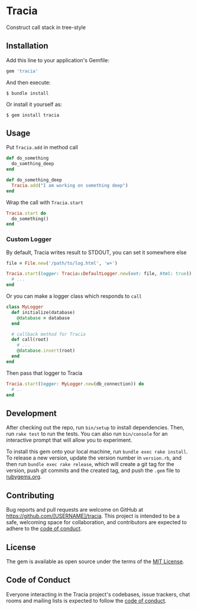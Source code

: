 # Tracia

Construct call stack in tree-style

## Installation

Add this line to your application's Gemfile:

```ruby
gem 'tracia'
```

And then execute:

    $ bundle install

Or install it yourself as:

    $ gem install tracia

## Usage

Put `Tracia.add` in method call

```ruby
def do_something
  do_somthing_deep
end

def do_something_deep
  Tracia.add("I am working on something deep")
end
```

Wrap the call with `Tracia.start`

```ruby
Tracia.start do
  do_something()
end
```

### Custom Logger

By default, Tracia writes result to STDOUT, you can set it somewhere else

```ruby
file = File.new('/path/to/log.html', 'w+')

Tracia.start(logger: Tracia::DefaultLogger.new(out: file, html: true)) do
  # ...
end
```

Or you can make a logger class which responds to `call`

```ruby
class MyLogger
  def initialize(database)
    @database = database
  end

  # callback method for Tracia
  def call(root)
    # ...
    @database.insert(root)
  end
end
```

Then pass that logger to Tracia

```ruby
Tracia.start(logger: MyLogger.new(db_connection)) do
  # ..
end
```

## Development

After checking out the repo, run `bin/setup` to install dependencies. Then, run `rake test` to run the tests. You can also run `bin/console` for an interactive prompt that will allow you to experiment.

To install this gem onto your local machine, run `bundle exec rake install`. To release a new version, update the version number in `version.rb`, and then run `bundle exec rake release`, which will create a git tag for the version, push git commits and the created tag, and push the `.gem` file to [rubygems.org](https://rubygems.org).

## Contributing

Bug reports and pull requests are welcome on GitHub at https://github.com/[USERNAME]/tracia. This project is intended to be a safe, welcoming space for collaboration, and contributors are expected to adhere to the [code of conduct](https://github.com/[USERNAME]/tracia/blob/master/CODE_OF_CONDUCT.md).

## License

The gem is available as open source under the terms of the [MIT License](https://opensource.org/licenses/MIT).

## Code of Conduct

Everyone interacting in the Tracia project's codebases, issue trackers, chat rooms and mailing lists is expected to follow the [code of conduct](https://github.com/[USERNAME]/tracia/blob/master/CODE_OF_CONDUCT.md).
